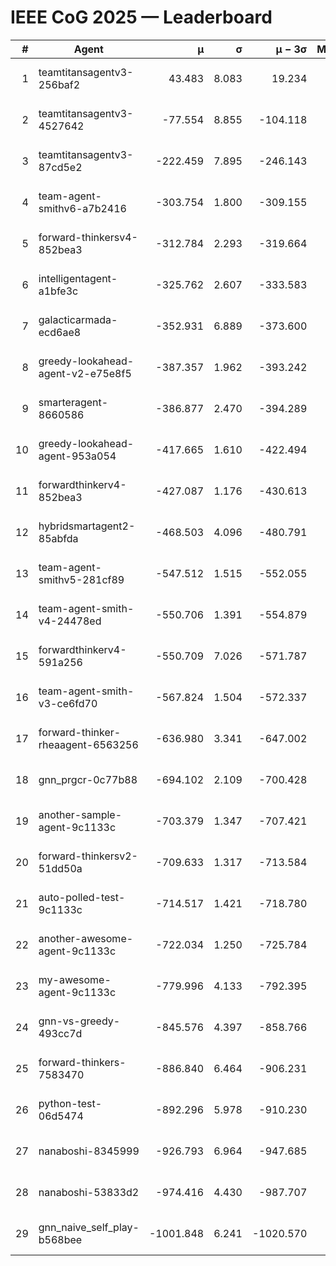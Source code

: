 # IEEE CoG 2025 — Leaderboard

| # | Agent | μ | σ | μ − 3σ | Matches | Updated |
|---:|---|---:|---:|---:|---:|---|
| 1 | teamtitansagentv3-256baf2 | 43.483 | 8.083 | 19.234 | 18676 | 2025-08-24 10:27 |
| 2 | teamtitansagentv3-4527642 | -77.554 | 8.855 | -104.118 | 18430 | 2025-08-24 10:27 |
| 3 | teamtitansagentv3-87cd5e2 | -222.459 | 7.895 | -246.143 | 19746 | 2025-08-24 10:27 |
| 4 | team-agent-smithv6-a7b2416 | -303.754 | 1.800 | -309.155 | 18460 | 2025-08-24 10:27 |
| 5 | forward-thinkersv4-852bea3 | -312.784 | 2.293 | -319.664 | 15010 | 2025-08-24 10:27 |
| 6 | intelligentagent-a1bfe3c | -325.762 | 2.607 | -333.583 | 15670 | 2025-08-24 10:27 |
| 7 | galacticarmada-ecd6ae8 | -352.931 | 6.889 | -373.600 | 17000 | 2025-08-24 10:27 |
| 8 | greedy-lookahead-agent-v2-e75e8f5 | -387.357 | 1.962 | -393.242 | 18870 | 2025-08-24 10:27 |
| 9 | smarteragent-8660586 | -386.877 | 2.470 | -394.289 | 15474 | 2025-08-24 10:27 |
| 10 | greedy-lookahead-agent-953a054 | -417.665 | 1.610 | -422.494 | 17270 | 2025-08-24 10:27 |
| 11 | forwardthinkerv4-852bea3 | -427.087 | 1.176 | -430.613 | 15241 | 2025-08-24 10:27 |
| 12 | hybridsmartagent2-85abfda | -468.503 | 4.096 | -480.791 | 15518 | 2025-08-24 10:27 |
| 13 | team-agent-smithv5-281cf89 | -547.512 | 1.515 | -552.055 | 18040 | 2025-08-24 10:27 |
| 14 | team-agent-smith-v4-24478ed | -550.706 | 1.391 | -554.879 | 18896 | 2025-08-24 10:27 |
| 15 | forwardthinkerv4-591a256 | -550.709 | 7.026 | -571.787 | 15369 | 2025-08-24 10:27 |
| 16 | team-agent-smith-v3-ce6fd70 | -567.824 | 1.504 | -572.337 | 19476 | 2025-08-24 10:27 |
| 17 | forward-thinker-rheaagent-6563256 | -636.980 | 3.341 | -647.002 | 17576 | 2025-08-24 10:27 |
| 18 | gnn_prgcr-0c77b88 | -694.102 | 2.109 | -700.428 | 16440 | 2025-08-24 10:27 |
| 19 | another-sample-agent-9c1133c | -703.379 | 1.347 | -707.421 | 18560 | 2025-08-24 10:27 |
| 20 | forward-thinkersv2-51dd50a | -709.633 | 1.317 | -713.584 | 17776 | 2025-08-24 10:27 |
| 21 | auto-polled-test-9c1133c | -714.517 | 1.421 | -718.780 | 19220 | 2025-08-24 10:27 |
| 22 | another-awesome-agent-9c1133c | -722.034 | 1.250 | -725.784 | 19820 | 2025-08-24 10:27 |
| 23 | my-awesome-agent-9c1133c | -779.996 | 4.133 | -792.395 | 18500 | 2025-08-24 10:27 |
| 24 | gnn-vs-greedy-493cc7d | -845.576 | 4.397 | -858.766 | 14740 | 2025-08-24 10:27 |
| 25 | forward-thinkers-7583470 | -886.840 | 6.464 | -906.231 | 16920 | 2025-08-24 10:27 |
| 26 | python-test-06d5474 | -892.296 | 5.978 | -910.230 | 14710 | 2025-08-24 10:27 |
| 27 | nanaboshi-8345999 | -926.793 | 6.964 | -947.685 | 15190 | 2025-08-24 10:27 |
| 28 | nanaboshi-53833d2 | -974.416 | 4.430 | -987.707 | 14280 | 2025-08-24 10:27 |
| 29 | gnn_naive_self_play-b568bee | -1001.848 | 6.241 | -1020.570 | 14560 | 2025-08-24 10:27 |

